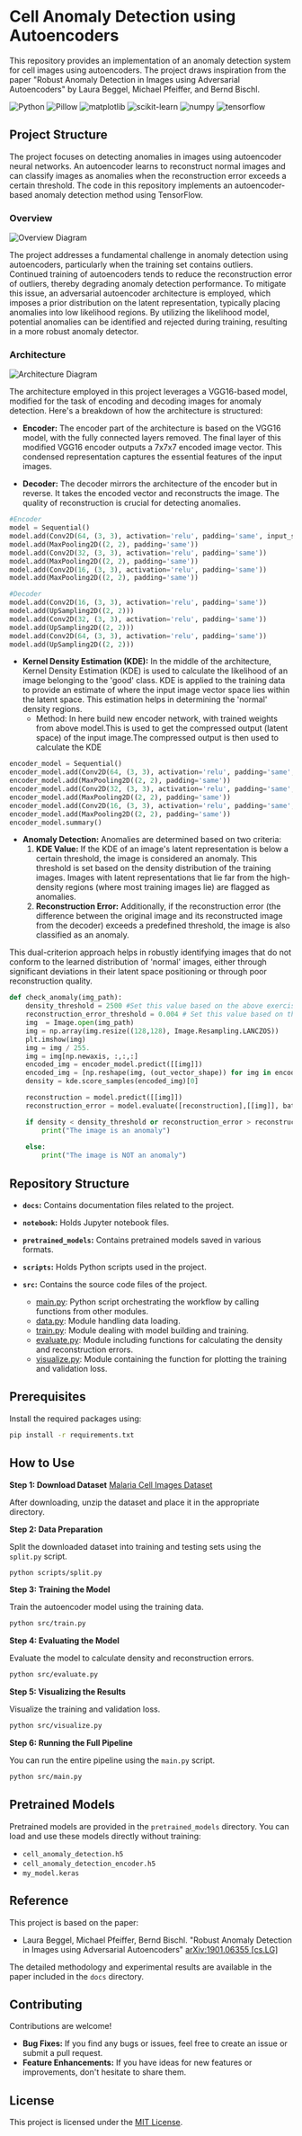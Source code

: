 # Cell Anomaly Detection using Autoencoders

This repository provides an implementation of an anomaly detection system for cell images using autoencoders. The project draws inspiration from the paper "Robust Anomaly Detection in Images using Adversarial Autoencoders" by Laura Beggel, Michael Pfeiffer, and Bernd Bischl.

![Python](https://img.shields.io/badge/Python-3.9.2-blue)
![Pillow](https://img.shields.io/badge/Pillow-8.3.2-green)
![matplotlib](https://img.shields.io/badge/matplotlib-3.4.3-orange)
![scikit-learn](https://img.shields.io/badge/scikit--learn-0.24.2-yellow)
![numpy](https://img.shields.io/badge/numpy-1.21.2-blue)
![tensorflow](https://img.shields.io/badge/tensorflow-2.6.0-green)

## Project Structure

The project focuses on detecting anomalies in images using autoencoder neural networks. An autoencoder learns to reconstruct normal images and can classify images as anomalies when the reconstruction error exceeds a certain threshold. The code in this repository implements an autoencoder-based anomaly detection method using TensorFlow.

### Overview

![Overview Diagram](/docs/assets/overview.png)

The project addresses a fundamental challenge in anomaly detection using autoencoders, particularly when the training set contains outliers. Continued training of autoencoders tends to reduce the reconstruction error of outliers, thereby degrading anomaly detection performance. To mitigate this issue, an adversarial autoencoder architecture is employed, which imposes a prior distribution on the latent representation, typically placing anomalies into low likelihood regions. By utilizing the likelihood model, potential anomalies can be identified and rejected during training, resulting in a more robust anomaly detector.

### Architecture

![Architecture Diagram](/docs/assets/architecture.png)

The architecture employed in this project leverages a VGG16-based model, modified for the task of encoding and decoding images for anomaly detection. Here's a breakdown of how the architecture is structured:

- **Encoder:** The encoder part of the architecture is based on the VGG16 model, with the fully connected layers removed. The final layer of this modified VGG16 encoder outputs a 7x7x7 encoded image vector. This condensed representation captures the essential features of the input images.

- **Decoder:** The decoder mirrors the architecture of the encoder but in reverse. It takes the encoded vector and reconstructs the image. The quality of reconstruction is crucial for detecting anomalies.

```python
#Encoder
model = Sequential()
model.add(Conv2D(64, (3, 3), activation='relu', padding='same', input_shape=(SIZE, SIZE, 3)))
model.add(MaxPooling2D((2, 2), padding='same'))
model.add(Conv2D(32, (3, 3), activation='relu', padding='same'))
model.add(MaxPooling2D((2, 2), padding='same'))
model.add(Conv2D(16, (3, 3), activation='relu', padding='same'))
model.add(MaxPooling2D((2, 2), padding='same'))
```
```python
#Decoder
model.add(Conv2D(16, (3, 3), activation='relu', padding='same'))
model.add(UpSampling2D((2, 2)))
model.add(Conv2D(32, (3, 3), activation='relu', padding='same'))
model.add(UpSampling2D((2, 2)))
model.add(Conv2D(64, (3, 3), activation='relu', padding='same'))
model.add(UpSampling2D((2, 2)))
```
  
- **Kernel Density Estimation (KDE):** In the middle of the architecture, Kernel Density Estimation (KDE) is used to calculate the likelihood of an image belonging to the 'good' class. KDE is applied to the training data to provide an estimate of where the input image vector space lies within the latent space. This estimation helps in determining the 'normal' density regions.
  - Method: In here build new encoder network, with trained weights from above model.This is used to get the compressed output (latent space) of the input image.The compressed output is then used to calculate the KDE

```python
encoder_model = Sequential()
encoder_model.add(Conv2D(64, (3, 3), activation='relu', padding='same', input_shape=(SIZE, SIZE, 3), weights=model.layers[0].get_weights()) )
encoder_model.add(MaxPooling2D((2, 2), padding='same'))
encoder_model.add(Conv2D(32, (3, 3), activation='relu', padding='same', weights=model.layers[2].get_weights()))
encoder_model.add(MaxPooling2D((2, 2), padding='same'))
encoder_model.add(Conv2D(16, (3, 3), activation='relu', padding='same', weights=model.layers[4].get_weights()))
encoder_model.add(MaxPooling2D((2, 2), padding='same'))
encoder_model.summary()
```

- **Anomaly Detection:** Anomalies are determined based on two criteria:
  1. **KDE Value:** If the KDE of an image's latent representation is below a certain threshold, the image is considered an anomaly. This threshold is set based on the density distribution of the training images. Images with latent representations that lie far from the high-density regions (where most training images lie) are flagged as anomalies.
  2. **Reconstruction Error:** Additionally, if the reconstruction error (the difference between the original image and its reconstructed image from the decoder) exceeds a predefined threshold, the image is also classified as an anomaly.

This dual-criterion approach helps in robustly identifying images that do not conform to the learned distribution of 'normal' images, either through significant deviations in their latent space positioning or through poor reconstruction quality.

```python
def check_anomaly(img_path):
    density_threshold = 2500 #Set this value based on the above exercise
    reconstruction_error_threshold = 0.004 # Set this value based on the above exercise
    img  = Image.open(img_path)
    img = np.array(img.resize((128,128), Image.Resampling.LANCZOS))
    plt.imshow(img)
    img = img / 255.
    img = img[np.newaxis, :,:,:]
    encoded_img = encoder_model.predict([[img]]) 
    encoded_img = [np.reshape(img, (out_vector_shape)) for img in encoded_img] 
    density = kde.score_samples(encoded_img)[0] 

    reconstruction = model.predict([[img]])
    reconstruction_error = model.evaluate([reconstruction],[[img]], batch_size = 1)[0]

    if density < density_threshold or reconstruction_error > reconstruction_error_threshold:
        print("The image is an anomaly")
        
    else:
        print("The image is NOT an anomaly")
```



## Repository Structure

- **`docs`:** Contains documentation files related to the project.

- **`notebook`:** Holds Jupyter notebook files.

- **`pretrained_models`:** Contains pretrained models saved in various formats.

- **`scripts`:** Holds Python scripts used in the project.

- **`src`:** Contains the source code files of the project.
    - [main.py](/src/main.py): Python script orchestrating the workflow by calling functions from other modules.
    - [data.py](/src/data.py): Module handling data loading.
    - [train.py](/src/train.py): Module dealing with model building and training.
    - [evaluate.py](/src/evaluate.py): Module including functions for calculating the density and reconstruction errors.
    - [visualize.py](/src/visualize.py): Module containing the function for plotting the training and validation loss.


## Prerequisites

Install the required packages using:

```bash
pip install -r requirements.txt
```

## How to Use

**Step 1: Download Dataset** [Malaria Cell Images Dataset](https://data.lhncbc.nlm.nih.gov/public/Malaria/cell_images.zip)

After downloading, unzip the dataset and place it in the appropriate directory.

**Step 2: Data Preparation**

Split the downloaded dataset into training and testing sets using the `split.py` script.

```bash
python scripts/split.py
```

**Step 3: Training the Model**

Train the autoencoder model using the training data.

```bash
python src/train.py
```

**Step 4: Evaluating the Model**

Evaluate the model to calculate density and reconstruction errors.

```bash
python src/evaluate.py
```

**Step 5: Visualizing the Results**

Visualize the training and validation loss.

```bash
python src/visualize.py
```

**Step 6: Running the Full Pipeline**

You can run the entire pipeline using the `main.py` script.

```bash
python src/main.py
```

## Pretrained Models

Pretrained models are provided in the `pretrained_models` directory. You can load and use these models directly without training:

* `cell_anomaly_detection.h5`
* `cell_anomaly_detection_encoder.h5`
* `my_model.keras`

## Reference

This project is based on the paper:
- Laura Beggel, Michael Pfeiffer, Bernd Bischl. "Robust Anomaly Detection in Images using Adversarial Autoencoders" [arXiv:1901.06355 [cs.LG]](https://arxiv.org/abs/1901.06355)

The detailed methodology and experimental results are available in the paper included in the `docs` directory.

## Contributing

Contributions are welcome! 

- **Bug Fixes:** If you find any bugs or issues, feel free to create an issue or submit a pull request.
- **Feature Enhancements:** If you have ideas for new features or improvements, don't hesitate to share them.

## License

This project is licensed under the [MIT License](LICENSE). 
